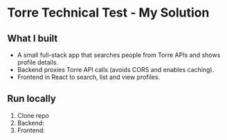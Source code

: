 # Torre Technical Test - My Solution

## What I built
- A small full-stack app that searches people from Torre APIs and shows profile details.
- Backend proxies Torre API calls (avoids CORS and enables caching).
- Frontend in React to search, list and view profiles.

## Run locally
1. Clone repo
2. Backend:
3. Frontend:


